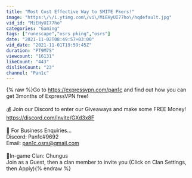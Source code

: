 ```yaml
---
title: "Most Cost Effective Way to SMITE Pkers!"
image: "https:\/\/i.ytimg.com\/vi\/MiEHyUI77ho\/hqdefault.jpg"
vid_id: "MiEHyUI77ho"
categories: "Gaming"
tags: ["runescape","osrs pking","osrs"]
date: "2021-11-02T08:49:57+03:00"
vid_date: "2021-11-01T19:59:45Z"
duration: "PT9M7S"
viewcount: "16131"
likeCount: "443"
dislikeCount: "23"
channel: "Pan1c"
---
```

{% raw %}Go to <a rel="nofollow" target="blank" href="https://expressvpn.com/pan1c">https://expressvpn.com/pan1c</a> and find out how you can get 3months of ExpressVPN free!<br /><br />💰 Join our Discord to enter our Giveaways and make some FREE Money!<br /><a rel="nofollow" target="blank" href="https://discord.com/invite/GXd3x8F">https://discord.com/invite/GXd3x8F</a><br /><br />💼 For Business Enquiries...<br />Discord: Pan1c#9692​​​​​<br />Email: pan1c.osrs@gmail.com<br /><br />💖In-game Clan: Chungus<br />Join as a Guest, then a clan member to invite you (Click on Clan Settings, then Apply){% endraw %}
